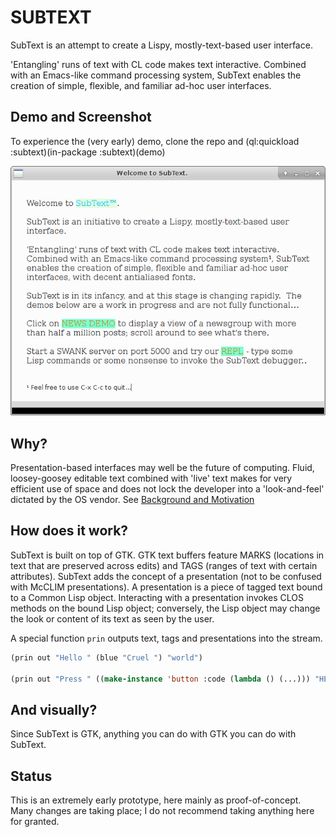 # SUBTEXT 

SubText is an attempt to create a Lispy, mostly-text-based user interface.

'Entangling' runs of text with CL code makes text interactive.  Combined with an Emacs-like command processing system, SubText enables the creation of simple, flexible, and familiar ad-hoc user interfaces.

## Demo and Screenshot

To experience the (very early) demo, clone the repo and (ql:quickload :subtext)(in-package :subtext)(demo)

![screenshot](Screenshot.png?raw=true) 

## Why?

Presentation-based interfaces may well be the future of computing.  Fluid, loosey-goosey editable text combined with 'live' text makes for very efficient use of space and does not lock the developer into a 'look-and-feel' dictated by the OS vendor.  See [Background and Motivation](https://github.com/stacksmith/subtext/wiki/Background-and-Motivation)


## How does it work?

SubText is built on top of GTK.  GTK text buffers feature MARKS (locations in text that are preserved across edits) and TAGS (ranges of text with certain attributes).  SubText adds the concept of a presentation (not to be confused with McCLIM presentations).  A presentation is a piece of tagged text bound to a Common Lisp object.  Interacting with a presentation invokes CLOS methods on the bound Lisp object; conversely, the Lisp object may change the look or content of its text as seen by the user.

A special function `prin` outputs text, tags and presentations into the stream.

```lisp
(prin out "Hello " (blue "Cruel ") "world")

(prin out "Press " ((make-instance 'button :code (lambda () (...))) "HERE") " now!")

```

## And visually?

Since SubText is GTK, anything you can do with GTK you can do with SubText.

## Status

This is an extremely early prototype, here mainly as proof-of-concept.  Many changes are taking place; I do not recommend taking anything here for granted.

